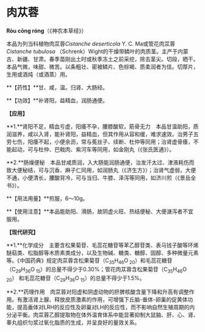 # 肉苁蓉

**Ròu cōnɡ róng**（《神农本草经》）

本品为列当科植物肉苁蓉*Cistanche deserticola* Y. C. Ma或管花肉苁蓉 *Cistanche tubulosa* （Schrenk）Wight的干燥带鳞叶的肉质茎。主产于内蒙古、新疆、甘肃。春季苗刚出土时或秋季冻土之前采挖，除去茎尖。切段，晒干。本品气微，味甜、微苦。以条粗壮、密被鳞片、色棕褐、质柔润者为佳。切厚片，生用或酒炖（或酒蒸）用。

**【药性】**甘、咸，温。归肾、大肠经。

**【功效】**补肾阳，益精血，润肠通便。

**【应用】**

**1.**肾阳不足，精血亏虚，阳痿不孕，腰膝酸软，筋骨无力　本品甘温助阳，质润滋养，咸以入肾，能补肾阳，益精血，但其作用从容和缓，难求速效。治男子五劳七伤，阳痿不起，小便余沥，常与菟丝子、续断、杜仲等同用；治肾虚骨痿，不能起动，可与杜仲、巴戟肉、紫河车等同用，如金刚丸（《张氏医通》）。

**2.**肠燥便秘　本品甘咸质润，入大肠能润肠通便，治发汗太过、津液耗伤而致大便秘结，可与沉香、麻子仁同用，如润肠丸（《济生方》）；治肾气虚弱，大便不通，小便清长，腰酸背冷，可与当归、牛膝、泽泻等同用，如济川煎（《景岳全书》）。

**【用法用量】**煎服，6～10g。

**【使用注意】**本品能助阳、滑肠，故阴虚火旺、热结便秘、大便溏泻者不宜服用。

**【现代研究】**

**1.**化学成分　主要含松果菊苷、毛蕊花糖苷等苯乙醇苷类、表马钱子酸等环烯醚萜类、松脂醇等木质素类成分，以及生物碱、糖类、糖醇、固醇、多种微量元素等。《中国药典》规定肉苁蓉含松果菊苷（C<sub>35</sub>H<sub>46</sub>O<sub> 20</sub>）和毛蕊花糖苷（C<sub>29</sub>H<sub>36</sub>O<sub> 15</sub>）的总量不得少于0.30%；管花肉苁蓉含松果菊苷（C<sub>35</sub>H<sub>46</sub>O<sub> 20</sub>） 和毛蕊花糖苷（C<sub>29</sub>H<sub>36</sub>O<sub> 15</sub>）的总量不得少于1.5%。

**2.**药理作用　肉苁蓉对阳虚和阴虚动物的肝脾核酸含量下降和升高有调整作用。有激活肾上腺、释放皮质激素的作用，可增强下丘脑-垂体-卵巢的促黄体功能，提高垂体对LRH的反应性及卵巢对LH的反应性，而不影响自然生殖周期的内分泌平衡。肉苁蓉乙醇提取物在体外温育体系中能显著抑制大鼠脑、肝、心、肾、睾丸组织匀浆过氧化脂质的生成，并呈良好的量效关系。